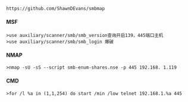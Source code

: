 	https://github.com/ShawnDEvans/smbmap
  #### MSF
	>use auxiliary/scanner/smb/smb_version查询开启139，445端口主机
	>use auxiliary/scanner/smb/smb_login 爆破
  #### NMAP
	>nmap -sU -sS --script smb-enum-shares.nse -p 445 192.168. 1.119
  #### CMD
	>for /l %a in (1,1,254) do start /min /low telnet 192.168.1.%a 445
